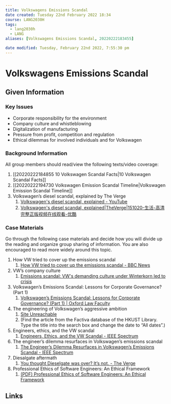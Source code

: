 ```yaml
---
title: Volkswagens Emissions Scandal
date created: Tuesday 22nd February 2022 18:34
course: LANG2030H
tags: 
  - lang2030h
  - LANG
aliases: [Volkswagens Emissions Scandal, 20220222183455]

date modified: Tuesday, February 22nd 2022, 7:55:30 pm
---
```


# Volkswagens Emissions Scandal

## Given Information

### Key Issues

- Corporate responsibility for the environment
- Company culture and whistleblowing
- Digitalization of manufacturing
- Pressure from profit, competition and regulation
- Ethical dilemmas for involved individuals and for Volkswagen

### Background Information

All group members should read/view the following texts/video coverage:
1. [[20220222184855 10 Volkswagen Scandal Facts|10 Volkswagen Scandal Facts]]
2. [[20220222194730 Volkswagen Emission Scandal Timeline|Volkswagen Emission Scandal Timeline]]
3. Volkswagen’s diesel scandal, explained by The Verge
	1. [Volkswagen's diesel scandal, explained - YouTube](https://www.youtube.com/watch?v=CQ4irwe3ZDk)
	2. [Volkswagen's diesel scandal, explained|TheVerge|151020-生活-高清完整正版视频在线观看-优酷](https://v.youku.com/v_show/id_XMTM2NDI4MTc5Ng==.html?spm=a2h0k.11417342.soresults.dtitle)

### Case Materials

Go through the following case materials and decide how you will divide up the reading and organize group sharing of information. You are also encouraged to read more widely around this topic.
1. How VW tried to cover up the emissions scandal
	1. [How VW tried to cover up the emissions scandal - BBC News](https://www.bbc.com/news/business-44005844)
2. VW’s company culture
	1. [Emissions scandal: VW's demanding culture under Winterkorn led to crisis](https://www.cnbc.com/2015/10/11/emissions-scandal-vws-demanding-culture-under-winterkorn-led-to-crisis.html)
3. Volkswagen’s Emissions Scandal: Lessons for Corporate Governance? (Part 1)
	1. [Volkswagen’s Emissions Scandal: Lessons for Corporate Governance? (Part 1) | Oxford Law Faculty](https://www.law.ox.ac.uk/business-law-blog/blog/2016/05/volkswagen%E2%80%99s-emissions-scandal-lessons-corporate-governance-part-1)
4. The engineering of Volkswagen’s aggressive ambition
	1. [Site Unreachable](https://www.nytimes.com/2015/12/14/business/the-engineering-of-volkswagens-aggressive-ambition.html?_r=0)
	2. (Find the article from the Factiva database of the HKUST Library. Type the title into the search box and change the date to “All dates”.)
5. Engineers, ethics, and the VW scandal
	1. [Engineers, Ethics, and the VW Scandal - IEEE Spectrum](http://spectrum.ieee.org/cars-that-think/at-work/education/vw-scandal-shocking-but-not-surprising-ethicists-say)
6. The engineer’s dilemma resurfaces in Volkswagen’s emissions scandal
	1. [The Engineer’s Dilemma Resurfaces in Volkswagen’s Emissions Scandal - IEEE Spectrum](http://spectrum.ieee.org/computing/software/the-engineers-dilemma-resurfaces-in-volkswagens-emissions-scandal)
7. Diesalgate aftermath
	1. [You thought Dieselgate was over? It’s not. - The Verge](https://www.theverge.com/2018/9/18/17876012/dieselgate-volkswagen-vw-diesel-emissions-test-epa-german-auto-industry-mercedes-benz-bmw)
8. Professional Ethics of Software Engineers: An Ethical Framework
	1. [(PDF) Professional Ethics of Software Engineers: An Ethical Framework](https://www.researchgate.net/publication/277817334_Professional_Ethics_of_Softw)

## Links
